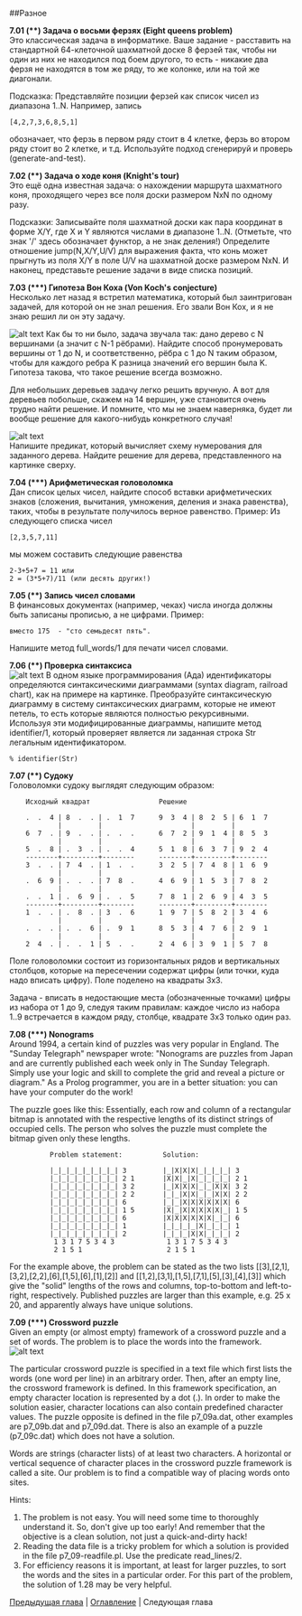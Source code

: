##Разное

**7.01 (\*\*) Задача о восьми ферзях (Eight queens problem)**  
Это классическая задача в информатике. 
Ваше задание - расставить на стандартной 64-клеточной шахматной доске 8 ферзей так, чтобы ни один из них не находился под боем другого, 
то есть - никакие два ферзя не находятся в том же ряду, то же колонке, или на той же диагонали.  

Подсказка: Представляйте позиции ферзей как список чисел из диапазона 1..N. 
Например, запись 

    [4,2,7,3,6,8,5,1] 
    
обозначает, что ферзь в первом ряду стоит в 4 клетке, ферзь во втором ряду стоит во 2 клетке, и т.д. 
Используйте подход сгенерируй и проверь (generate-and-test). 

**7.02 (\*\*) Задача о ходе коня (Knight's tour)**  
Это ещё одна известная задача: 
о нахождении маршрута шахматного коня, проходящего через все поля доски размером NxN по одному разу.

Подсказки: 
Записывайте поля шахматной доски как пара координат в форме X/Y, где X и Y являются числами в диапазоне 1..N. 
(Отметьте, что знак '/' здесь обозначает функтор, а не знак деления!) 
Определите отношение jump(N,X/Y,U/V) для выражения факта, что конь может прыгнуть из поля X/Y в поле U/V 
на шахматной доске размером NxN. И наконец, представьте решение задачи в виде списка позиций.

**7.03 (\*\*\*) Гипотеза Вон Коха (Von Koch's conjecture)**  
Несколько лет назад я встретил математика, который был заинтригован задачей, для которой он не знал решения. 
Его звали Вон Кох, и я не знаю решил ли он эту задачу.  

![alt text](https://github.com/schastny/p99/raw/master/img/p92a.gif)
Как бы то ни было, задача звучала так: дано дерево с N вершинами (а значит с N-1 рёбрами).
Найдите способ пронумеровать вершины от 1 до N, и соответственно, рёбра с 1 до N таким образом, чтобы 
для каждого ребра K разница значений его вершин была K. 
Гипотеза такова, что такое решение всегда возможно.

Для небольших деревьев задачу легко решить вручную. 
А вот для деревьев побольше, скажем на 14 вершин, уже становится очень трудно найти решение. 
И помните, что мы не знаем наверняка, будет ли вообще решение для какого-нибудь конкретного случая!

![alt text](https://github.com/schastny/p99/raw/master/img/p92b.gif)  
Напишите предикат, который вычисляет схему нумерования для заданного дерева. 
Найдите решение для дерева, представленного на картинке сверху.

**7.04 (\*\*\*) Арифметическая головоломка**  
Дан список целых чисел, найдите способ вставки арифметических знаков (сложения, вычитания, умножения, деления и знака равенства), 
таких, чтобы в результате получилось верное равенство. 
Пример: Из следующего списка чисел 

    [2,3,5,7,11] 

мы можем составить следующие равенства
    
    2-3+5+7 = 11 или 
    2 = (3*5+7)/11 (или десять других!)

**7.05 (\*\*) Запись чисел словами**  
В финансовых документах (например, чеках) числа иногда должны быть записаны прописью, а не цифрами.
Пример:
 
    вместо 175  - "сто семьдесят пять".
    
Напишите метод full_words/1 для печати чисел словами.

**7.06 (\*\*) Проверка синтаксиса**  
![alt text](https://github.com/schastny/p99/raw/master/img/p96.gif)
В одном языке программирования (Ада) идентификаторы определяются синтаксическими диаграммами (syntax diagram, railroad chart), 
как на примере на картинке. 
Преобразуйте синтаксическую диаграмму в систему синтаксических диаграмм, которые не имеют петель, 
то есть которые являются полностью рекурсивными.  
Используя эти модифицированные диаграммы, напишите метод identifier/1, 
который проверяет является ли заданная строка Str легальным идентификатором.

    % identifier(Str)

**7.07 (\*\*) Судоку**  
Головоломки судоку выглядят следующим образом:

        Исходный квадрат                 Решение

        .  .  4 | 8  .  . | .  1  7	     9  3  4 | 8  2  5 | 6  1  7	     
                |         |                      |         |
        6  7  . | 9  .  . | .  .  .	     6  7  2 | 9  1  4 | 8  5  3
                |         |                      |         |
        5  .  8 | .  3  . | .  .  4      5  1  8 | 6  3  7 | 9  2  4
        --------+---------+--------      --------+---------+--------
        3  .  . | 7  4  . | 1  .  .      3  2  5 | 7  4  8 | 1  6  9
                |         |                      |         |
        .  6  9 | .  .  . | 7  8  .      4  6  9 | 1  5  3 | 7  8  2
                |         |                      |         |
        .  .  1 | .  6  9 | .  .  5      7  8  1 | 2  6  9 | 4  3  5
        --------+---------+--------      --------+---------+--------
        1  .  . | .  8  . | 3  .  6	     1  9  7 | 5  8  2 | 3  4  6
                |         |                      |         |
        .  .  . | .  .  6 | .  9  1	     8  5  3 | 4  7  6 | 2  9  1
                |         |                      |         |
        2  4  . | .  .  1 | 5  .  .      2  4  6 | 3  9  1 | 5  7  8
      
Поле головоломки состоит из горизонтальных рядов и вертикальных столбцов, 
которые на пересечении содержат цифры (или точки, куда надо вписать цифру).
Поле поделено на квадраты 3x3.

Задача - вписать в недостающие места (обозначенные точками) цифры из набора от 1 до 9, следуя таким правилам:
каждое число из набора 1..9 встречается в каждом ряду, столбце, квадрате 3x3 только один раз.

**7.08 (\*\*\*) Nonograms**  
Around 1994, a certain kind of puzzles was very popular in England. 
The "Sunday Telegraph" newspaper wrote: "Nonograms are puzzles from Japan and are currently published each week only in The Sunday Telegraph. 
Simply use your logic and skill to complete the grid and reveal a picture or diagram." 
As a Prolog programmer, you are in a better situation: you can have your computer do the work!

The puzzle goes like this: 
Essentially, each row and column of a rectangular bitmap is annotated with the respective lengths of its distinct strings of occupied cells. 
The person who solves the puzzle must complete the bitmap given only these lengths.

              Problem statement:          Solution:

              |_|_|_|_|_|_|_|_| 3         |_|X|X|X|_|_|_|_| 3           
              |_|_|_|_|_|_|_|_| 2 1       |X|X|_|X|_|_|_|_| 2 1         
              |_|_|_|_|_|_|_|_| 3 2       |_|X|X|X|_|_|X|X| 3 2         
              |_|_|_|_|_|_|_|_| 2 2       |_|_|X|X|_|_|X|X| 2 2         
              |_|_|_|_|_|_|_|_| 6         |_|_|X|X|X|X|X|X| 6           
              |_|_|_|_|_|_|_|_| 1 5       |X|_|X|X|X|X|X|_| 1 5         
              |_|_|_|_|_|_|_|_| 6         |X|X|X|X|X|X|_|_| 6           
              |_|_|_|_|_|_|_|_| 1         |_|_|_|_|X|_|_|_| 1           
              |_|_|_|_|_|_|_|_| 2         |_|_|_|X|X|_|_|_| 2           
               1 3 1 7 5 3 4 3             1 3 1 7 5 3 4 3              
               2 1 5 1                     2 1 5 1                      
       
For the example above, the problem can be stated as the two lists 
[[3],[2,1],[3,2],[2,2],[6],[1,5],[6],[1],[2]] and [[1,2],[3,1],[1,5],[7,1],[5],[3],[4],[3]] 
which give the "solid" lengths of the rows and columns, top-to-bottom and left-to-right, respectively. 
Published puzzles are larger than this example, e.g. 25 x 20, and apparently always have unique solutions.

**7.09 (\*\*\*) Crossword puzzle**  
Given an empty (or almost empty) framework of a crossword puzzle and a set of words. 
The problem is to place the words into the framework.  
![alt text](https://github.com/schastny/p99/raw/master/img/p99.gif)

The particular crossword puzzle is specified in a text file which first lists the words (one word per line) in an arbitrary order. 
Then, after an empty line, the crossword framework is defined. 
In this framework specification, an empty character location is represented by a dot (.). 
In order to make the solution easier, character locations can also contain predefined character values. 
The puzzle opposite is defined in the file p7_09a.dat, other examples are p7_09b.dat and p7_09d.dat. 
There is also an example of a puzzle (p7_09c.dat) which does not have a solution.

Words are strings (character lists) of at least two characters. 
A horizontal or vertical sequence of character places in the crossword puzzle framework is called a site. 
Our problem is to find a compatible way of placing words onto sites.

Hints:
1) The problem is not easy. You will need some time to thoroughly understand it. 
So, don't give up too early! And remember that the objective is a clean solution, not just a quick-and-dirty hack!
2) Reading the data file is a tricky problem for which a solution is provided in the file p7_09-readfile.pl. 
Use the predicate read_lines/2.
3) For efficiency reasons it is important, at least for larger puzzles, to sort the words and the sites in a particular order. 
For this part of the problem, the solution of 1.28 may be very helpful. 

[Предыдущая глава](graphs.md) | [Оглавление](README.md) | Следующая глава